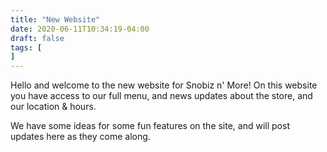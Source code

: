 ```yaml
---
title: "New Website"
date: 2020-06-11T10:34:19-04:00
draft: false
tags: [
]
---
```


Hello and welcome to the new website for Snobiz n' More! On this website you
have access to our full menu, and news updates about the store, and our location 
& hours.

We have some ideas for some fun features on the site, and will post updates here
as they come along.